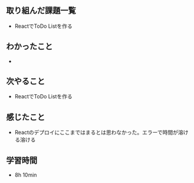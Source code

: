 ## 取り組んだ課題一覧
- ReactでToDo Listを作る
## わかったこと
- 
## 次やること
- ReactでToDo Listを作る
## 感じたこと
- Reactのデプロイにここまではまるとは思わなかった。エラーで時間が溶ける溶ける
## 学習時間
- 8h 10min